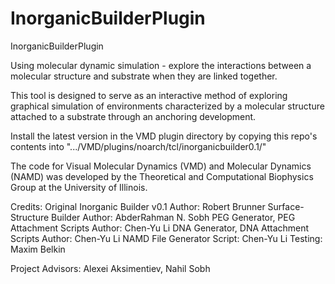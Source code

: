 # InorganicBuilderPlugin
InorganicBuilderPlugin

Using molecular dynamic simulation - explore the interactions between a molecular structure and substrate when they are linked together.

This tool is designed to serve as an interactive method of exploring graphical simulation of environments characterized by a molecular structure attached to a substrate through an anchoring development. 

Install the latest version in the VMD plugin directory by copying this repo's contents into ".../VMD/plugins/noarch/tcl/inorganicbuilder0.1/" 

The code for Visual Molecular Dynamics (VMD) and Molecular Dynamics (NAMD) was developed by the Theoretical and Computational Biophysics Group at the University of Illinois.

Credits:
Original Inorganic Builder v0.1 Author:  Robert Brunner
Surface-Structure Builder Author: AbderRahman N. Sobh
PEG Generator, PEG Attachment Scripts Author: Chen-Yu Li
DNA Generator, DNA Attachment Scripts Author: Chen-Yu Li
NAMD File Generator Script: Chen-Yu Li
Testing: Maxim Belkin

Project Advisors: Alexei Aksimentiev, Nahil Sobh
